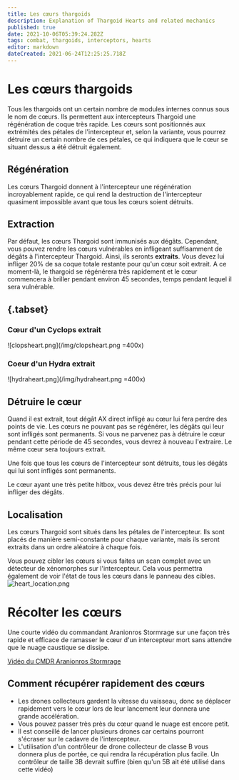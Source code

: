 ```yaml
---
title: Les cœurs thargoids
description: Explanation of Thargoid Hearts and related mechanics
published: true
date: 2021-10-06T05:39:24.282Z
tags: combat, thargoids, interceptors, hearts
editor: markdown
dateCreated: 2021-06-24T12:25:25.718Z
---
```


# Les cœurs thargoids
Tous les thargoids ont un certain nombre de modules internes connus sous le nom de cœurs. Ils permettent aux intercepteurs Thargoid une régénération de coque très rapide. Les cœurs sont positionnés aux extrémités des pétales de l'intercepteur et, selon la variante, vous pourrez détruire un certain nombre de ces pétales, ce qui indiquera que le cœur se situant dessus a été détruit également.

## Régénération

Les cœurs Thargoid donnent à l'intercepteur une régénération incroyablement rapide, ce qui rend la destruction de l'intercepteur quasiment impossible avant que tous les cœurs soient détruits.

## Extraction

Par défaut, les cœurs Thargoid sont immunisés aux dégâts. Cependant, vous pouvez rendre les cœurs vulnérables en infligeant suffisamment de dégâts à l'intercepteur Thargoid. Ainsi, ils seronts **extraits**. Vous devez lui infliger 20% de sa coque totale restante pour qu'un cœur soit extrait. A ce moment-là, le thargoid se régénérera très rapidement et le cœur commencera à briller pendant environ 45 secondes, temps pendant lequel il sera vulnérable.

## {.tabset}

### Cœur d'un Cyclops extrait
!\[clopsheart.png\](/img/clopsheart.png =400x)

### Coeur d'un Hydra extrait
!\[hydraheart.png\](/img/hydraheart.png =400x)

## Détruire le cœur

Quand il est extrait, tout dégât AX direct infligé au cœur lui fera perdre des points de vie. Les cœurs ne pouvant pas se régénérer, les dégâts qui leur sont infligés sont permanents. Si vous ne parvenez pas à détruire le cœur pendant cette période de 45 secondes, vous devrez à nouveau l'extraire. Le même cœur sera toujours extrait.

Une fois que tous les cœurs de l'intercepteur sont détruits, tous les dégâts qui lui sont infligés sont permanents.

Le cœur ayant une très petite hitbox, vous devez être très précis pour lui infliger des dégâts.

## Localisation

Les cœurs Thargoid sont situés dans les pétales de l'intercepteur. Ils sont placés de manière semi-constante pour chaque variante, mais ils seront extraits dans un ordre aléatoire à chaque fois.

Vous pouvez cibler les cœurs si vous faites un scan complet avec un détecteur de xénomorphes sur l'intercepteur. Cela vous permettra également de voir l'état de tous les cœurs dans le panneau des cibles.![heart_location.png](/img/heart_location.png)

# Récolter les cœurs

Une courte vidéo du commandant Aranionros Stormrage sur une façon très rapide et efficace de ramasser le cœur d'un intercepteur mort sans attendre que le nuage caustique se dissipe.

[Vidéo du CMDR Aranionros Stormrage](https://youtu.be/YBM9TqCZJMg)


## Comment récupérer rapidement des cœurs
- Les drones collecteurs gardent la vitesse du vaisseau, donc se déplacer rapidement vers le cœur lors de leur lancement leur donnera une grande accélération.
- Vous pouvez passer très près du cœur quand le nuage est encore petit.
- Il est conseillé de lancer plusieurs drones car certains pourront s'écraser sur le cadavre de l'intercepteur.
- L'utilisation d'un contrôleur de drone collecteur de classe B vous donnera plus de portée, ce qui rendra la récupération plus facile. Un contrôleur de taille 3B devrait suffire (bien qu'un 5B ait été utilisé dans cette vidéo)